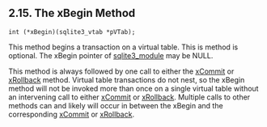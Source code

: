 ## 2\.15\. The xBegin Method



```
int (*xBegin)(sqlite3_vtab *pVTab);

```

This method begins a transaction on a virtual table.
This is method is optional. The xBegin pointer of [sqlite3\_module](c3ref/module.html)
may be NULL.



This method is always followed by one call to either the
[xCommit](vtab.html#xcommit) or [xRollback](vtab.html#xrollback) method. Virtual table transactions do
not nest, so the xBegin method will not be invoked more than once
on a single virtual table
without an intervening call to either [xCommit](vtab.html#xcommit) or [xRollback](vtab.html#xrollback).
Multiple calls to other methods can and likely will occur in between
the xBegin and the corresponding [xCommit](vtab.html#xcommit) or [xRollback](vtab.html#xrollback).





